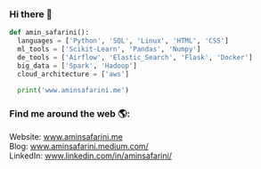 ### Hi there 👋

```python
def amin_safarini():
  languages = ['Python', 'SQL', 'Linux', 'HTML', 'CSS']
  ml_tools = ['Scikit-Learn', 'Pandas', 'Numpy']
  de_tools = ['Airflow', 'Elastic_Search', 'Flask', 'Docker']
  big_data = ['Spark', 'Hadoop']
  cloud_architecture = ['aws']
  
  print('www.aminsafarini.me')
```

### Find me around the web 🌎:

Website: www.aminsafarini.me  
Blog: www.aminsafarini.medium.com/  
LinkedIn: www.linkedin.com/in/aminsafarini/


<!--
**aminsafarini/aminsafarini** is a ✨ _special_ ✨ repository because its `README.md` (this file) appears on your GitHub profile.

Here are some ideas to get you started:

- 🔭 I’m currently working on ...
- 🌱 I’m currently learning ...
- 👯 I’m looking to collaborate on ...
- 🤔 I’m looking for help with ...
- 💬 Ask me about ...
- 📫 How to reach me: ...
- 😄 Pronouns: ...
- ⚡ Fun fact: ...
-->
